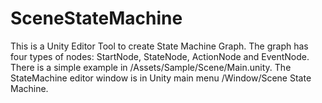 # SceneStateMachine
This is a Unity Editor Tool to create State Machine Graph. The graph has four types of nodes:
StartNode, StateNode, ActionNode and EventNode.
There is a simple example in /Assets/Sample/Scene/Main.unity. The StateMachine editor window is in Unity main menu /Window/Scene State Machine.
